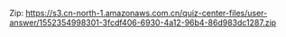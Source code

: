 Zip: https://s3.cn-north-1.amazonaws.com.cn/quiz-center-files/user-answer/1552354998301-3fcdf406-6930-4a12-96b4-86d983dc1287.zip